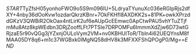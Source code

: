 $START$TyZfsH05yonhoFWO9o5S9m096lU+5LdryaTYunuXc036eRGIpRjs2dfXY+4nby36dOoKvw1ozdarQkrzKBnr+7OkFKHfI8AXDKK2s+81PK+owkXPrzddGKzV3QWBiR2OkOax4ntLirK2uf6eAUpGcEEmwc0ApCtwPAU5vhYTuZTjfmMu8Atz8kpWEdbn3DRjZooffLFt7PTSIe7DRPOMFu6ImmmXdZjw6D73wtGRjzaE5r90vQGg3jYZxnjOULoVym2VM+nv0KBHUlToR/Tbln4i62UEQYnsM8fMAA05DY8q6+m1c37WGBxk0IMgNQ58dHV8k3MFXXFShQPOgP0/Mg==$END$